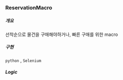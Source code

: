 ### ReservationMacro

##### 개요
선착순으로 물건을 구매해야하거나, 빠른 구매를 위한 macro

##### 구현
`python` , `Selenium`

##### Logic

##### 
